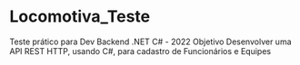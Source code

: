 # Locomotiva_Teste

Teste prático para Dev Backend .NET C# - 2022
Objetivo
Desenvolver uma API REST HTTP, usando C#, para cadastro de Funcionários e Equipes
